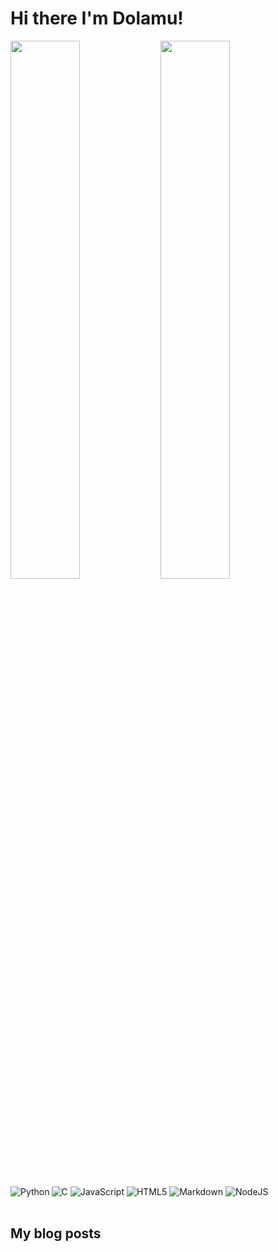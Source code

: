 # Hi there I'm Dolamu!

<img align="left" width="47%" src = "https://github-readme-stats.vercel.app/api?username=Dolamu-TheDataGuy&theme=dark&show_icons=true" />

<img align="left" width="47%" src = "https://github-readme-stats.vercel.app/api/top-langs/?username=Dolamu-TheDataGuy&layout=compact" />

<img alt="C" src="https://img.shields.io/badge/c-%2300599C.svg?style=for-the-badge&logo=c&logoColor=white" />

<img align="left" alt="Python" src="https://img.shields.io/badge/python-3670A0?style=for-the-badge&logo=python&logoColor=ffdd54" />

<img alt="JavaScript" src="https://img.shields.io/badge/javascript-%23323330.svg?style=for-the-badge&logo=javascript&logoColor=%23F7DF1E" />

<img alt="HTML5" src="https://img.shields.io/badge/html5-%23E34F26.svg?style=for-the-badge&logo=html5&logoColor=white" />

<img alt="Markdown" src="https://img.shields.io/badge/markdown-%23000000.svg?style=for-the-badge&logo=markdown&logoColor=white" />

<img alt="NodeJS" src="https://img.shields.io/badge/node.js-6DA55F?style=for-the-badge&logo=node.js&logoColor=white" />

<br />
<br />

## My blog posts
<!-- BLOG-POST-LIST:START -->
<!-- BLOG-POST-LIST:END -->
